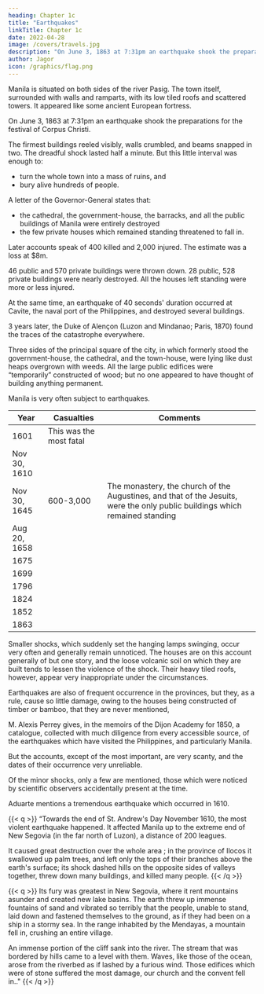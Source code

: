 ```yaml
---
heading: Chapter 1c
title: "Earthquakes"
linkTitle: Chapter 1c
date: 2022-04-28
image: /covers/travels.jpg
description: "On June 3, 1863 at 7:31pm an earthquake shook the preparations for the festival of Corpus Christi"
author: Jagor
icon: /graphics/flag.png
---
```



Manila is situated on both sides of the river Pasig. The town itself, surrounded with walls and ramparts, with its low tiled roofs and scattered towers. It <!-- , had, in 1859, the appearance of --> appeared like some ancient European fortress. 

On June 3, 1863 at 7:31pm an earthquake shook the preparations for the festival of Corpus Christi. 

The firmest buildings reeled visibly, walls crumbled, and beams snapped in two. The dreadful shock lasted half a minute. But this little interval was enough to:
- turn the whole town into a mass of ruins, and
- bury alive hundreds of people. 

A letter of the Governor-General states that:
- the cathedral, the government-house, the barracks, and all the public buildings of Manila were entirely destroyed
- the few private houses which remained standing threatened to fall in. 

Later accounts speak of 400 killed and 2,000 injured. The estimate was a loss at $8m. 

46 public and 570 private buildings were thrown down. 28 public, 528 private buildings were nearly destroyed. All the houses left standing were more or less injured.

At the same time, an earthquake of 40 seconds' duration occurred at Cavite, the naval port of the Philippines, and destroyed several buildings.

3 years later, the Duke of Alençon (Luzon and Mindanao; Paris, 1870) found the traces of the catastrophe everywhere. 

Three sides of the principal square of the city, in which formerly stood the government-house, the cathedral, and the town-house, were lying like dust heaps overgrown with weeds. All the large public edifices were “temporarily” constructed of wood; but no one appeared to have thought of building anything permanent.

Manila is very often subject to earthquakes. 

Year | Casualties | Comments
--- | --- | ---  
1601 | This was the most fatal |
Nov 30, 1610 | |
Nov 30, 1645 | 600-3,000 | The monastery, the church of the Augustines, and that of the Jesuits, were the only public buildings which remained standing
Aug 20, 1658 | |
1675 | |
1699 | | 
1796 | |
1824 | |
1852 | |
1863 | |


Smaller shocks, which suddenly set the hanging lamps swinging, occur very often and generally remain unnoticed. The houses are on this account generally of but one story, and the loose volcanic soil on which they are built tends to lessen the violence of the shock. Their heavy tiled roofs, however, appear very inappropriate under the circumstances. 

Earthquakes are also of frequent occurrence in the provinces, but they, as a rule, cause so little damage, owing to the houses being constructed of timber or bamboo, that they are never mentioned,

M. Alexis Perrey gives, in the memoirs of the Dijon Academy for 1850, a catalogue, collected with much diligence from every accessible source, of the earthquakes which have visited the Philippines, and particularly Manila. 

But the accounts, except of the most important, are very scanty, and the dates of their occurrence very unreliable. 

Of the minor shocks, only a few are mentioned, those which were noticed by scientific observers accidentally present at the time.

Aduarte mentions a tremendous earthquake which occurred in 1610. <!-- I briefly quote his version of the details of the catastrophe, as I find them mentioned nowhere else. -->

{{< q >}}
“Towards the end of St. Andrew's Day November 1610, the most violent earthquake happened. It affected Manila up to the extreme end of New Segovia (in the far north of Luzon), a distance of 200 leagues.

It caused great destruction over the whole area ; in the province of Ilocos it swallowed up palm trees, and left only the tops of their branches above the earth's surface; its shock dashed hills on the opposite sides of valleys together, threw down many buildings, and killed many people. 
{{< /q >}}

{{< q >}}
Its fury was greatest in New Segovia, where it rent mountains asunder and created new lake basins. The earth threw up immense fountains of sand and vibrated so terribly that the people, unable to stand, laid down and fastened themselves to the ground, as if they had been on a ship in a stormy sea. In the range inhabited by the Mendayas, a mountain fell in, crushing an entire village. 

An immense portion of the cliff sank into the river. The stream that was bordered by hills came to a level with them. Waves, like those of the ocean, arose from the riverbed as if lashed by a furious wind. Those edifices which were of stone suffered the most damage, our church and the convent fell in.."
{{< /q >}}